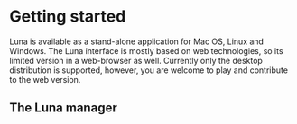 # Getting started

Luna is available as a stand-alone application for Mac OS, Linux and Windows. The Luna interface is mostly based on web technologies, so its limited version in a web-browser as well. Currently only the desktop distribution is supported, however, you are welcome to play and contribute to the web version.

## The Luna manager



